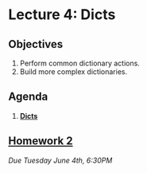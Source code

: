 <!---
{"next":"Lectures_class2/Lecture5.md","title":"Dicts - 5/30"}
-->

# Lecture 4: Dicts

## Objectives

1. Perform common dictionary actions.
2. Build more complex dictionaries.

## Agenda

1. **[Dicts](../Topics/dicts.md)**


## [Homework 2](../Homework/hwk2.md)
*Due Tuesday June 4th, 6:30PM*

